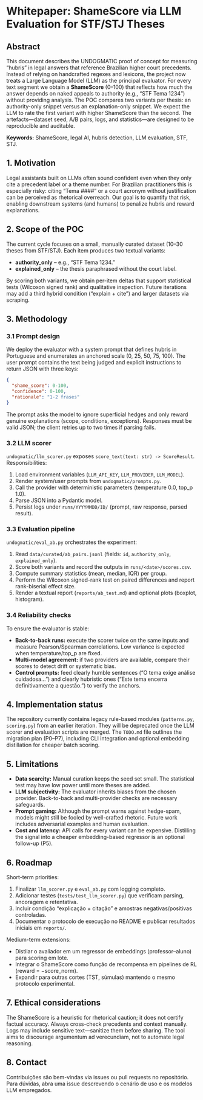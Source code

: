 # Whitepaper: ShameScore via LLM Evaluation for STF/STJ Theses

## Abstract

This document describes the UNDOGMATIC proof of concept for measuring “hubris” in legal answers that
reference Brazilian higher court precedents. Instead of relying on handcrafted regexes and
lexicons, the project now treats a Large Language Model (LLM) as the principal evaluator. For every
text segment we obtain a **ShameScore** (0–100) that reflects how much the answer depends on naked
appeals to authority (e.g., “STF Tema 1234”) without providing analysis. The POC compares two
variants per thesis: an authority-only snippet versus an explanation-only snippet. We expect the
LLM to rate the first variant with higher ShameScore than the second. The artefacts—dataset seed,
A/B pairs, logs, and statistics—are designed to be reproducible and auditable.

**Keywords:** ShameScore, legal AI, hubris detection, LLM evaluation, STF, STJ.

## 1. Motivation

Legal assistants built on LLMs often sound confident even when they only cite a precedent label or a
theme number. For Brazilian practitioners this is especially risky: citing “Tema ####” or a court
acronym without justification can be perceived as rhetorical overreach. Our goal is to quantify that
risk, enabling downstream systems (and humans) to penalize hubris and reward explanations.

## 2. Scope of the POC

The current cycle focuses on a small, manually curated dataset (10–30 theses from STF/STJ). Each
item produces two textual variants:

- **authority_only** – e.g., “STF Tema 1234.”
- **explained_only** – the thesis paraphrased without the court label.

By scoring both variants, we obtain per-item deltas that support statistical tests (Wilcoxon signed
rank) and qualitative inspection. Future iterations may add a third hybrid condition (“explain +
cite”) and larger datasets via scraping.

## 3. Methodology

### 3.1 Prompt design

We deploy the evaluator with a system prompt that defines hubris in Portuguese and enumerates an
anchored scale (0, 25, 50, 75, 100). The user prompt contains the text being judged and explicit
instructions to return JSON with three keys:

```json
{
  "shame_score": 0-100,
  "confidence": 0-100,
  "rationale": "1-2 frases"
}
```

The prompt asks the model to ignore superficial hedges and only reward genuine explanations (scope,
conditions, exceptions). Responses must be valid JSON; the client retries up to two times if
parsing fails.

### 3.2 LLM scorer

`undogmatic/llm_scorer.py` exposes `score_text(text: str) -> ScoreResult`. Responsibilities:

1. Load environment variables (`LLM_API_KEY`, `LLM_PROVIDER`, `LLM_MODEL`).
2. Render system/user prompts from `undogmatic/prompts.py`.
3. Call the provider with deterministic parameters (temperature 0.0, top_p 1.0).
4. Parse JSON into a Pydantic model.
5. Persist logs under `runs/YYYYMMDD/ID/` (prompt, raw response, parsed result).

### 3.3 Evaluation pipeline

`undogmatic/eval_ab.py` orchestrates the experiment:

1. Read `data/curated/ab_pairs.jsonl` (fields: `id`, `authority_only`, `explained_only`).
2. Score both variants and record the outputs in `runs/<date>/scores.csv`.
3. Compute summary statistics (mean, median, IQR) per group.
4. Perform the Wilcoxon signed-rank test on paired differences and report rank-biserial effect size.
5. Render a textual report (`reports/ab_test.md`) and optional plots (boxplot, histogram).

### 3.4 Reliability checks

To ensure the evaluator is stable:

- **Back-to-back runs:** execute the scorer twice on the same inputs and measure Pearson/Spearman
correlations. Low variance is expected when temperature/top_p are fixed.
- **Multi-model agreement:** if two providers are available, compare their scores to detect drift or
systematic bias.
- **Control prompts:** feed clearly humble sentences (“O tema exige análise cuidadosa…”) and clearly
hubristic ones (“Este tema encerra definitivamente a questão.”) to verify the anchors.

## 4. Implementation status

The repository currently contains legacy rule-based modules (`patterns.py`, `scoring.py`) from an
earlier iteration. They will be deprecated once the LLM scorer and evaluation scripts are merged.
The `TODO.md` file outlines the migration plan (P0–P7), including CLI integration and optional
embedding distillation for cheaper batch scoring.

## 5. Limitations

- **Data scarcity:** Manual curation keeps the seed set small. The statistical test may have low
power until more theses are added.
- **LLM subjectivity:** The evaluator inherits biases from the chosen provider. Back-to-back and
multi-provider checks are necessary safeguards.
- **Prompt gaming:** Although the prompt warns against hedge-spam, models might still be fooled by
well-crafted rhetoric. Future work includes adversarial examples and human evaluation.
- **Cost and latency:** API calls for every variant can be expensive. Distilling the signal into a
cheaper embedding-based regressor is an optional follow-up (P5).

## 6. Roadmap

Short-term priorities:

1. Finalizar `llm_scorer.py` e `eval_ab.py` com logging completo.
2. Adicionar testes (`tests/test_llm_scorer.py`) que verificam parsing, ancoragem e retentativa.
3. Incluir condição “explicação + citação” e amostras negativas/positivas controladas.
4. Documentar o protocolo de execução no README e publicar resultados iniciais em `reports/`.

Medium-term extensions:

- Distilar o avaliador em um regressor de embeddings (professor–aluno) para scoring em lote.
- Integrar o ShameScore como função de recompensa em pipelines de RL (reward = −score_norm).
- Expandir para outras cortes (TST, súmulas) mantendo o mesmo protocolo experimental.

## 7. Ethical considerations

The ShameScore is a heuristic for rhetorical caution; it does not certify factual accuracy. Always
cross-check precedents and context manually. Logs may include sensitive text—sanitize them before
sharing. The tool aims to discourage argumentum ad verecundiam, not to automate legal reasoning.

## 8. Contact

Contribuições são bem-vindas via issues ou pull requests no repositório. Para dúvidas, abra uma
issue descrevendo o cenário de uso e os modelos LLM empregados.

